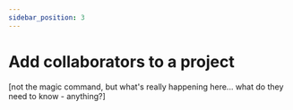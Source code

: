 ```yaml
---
sidebar_position: 3
---
```


# Add collaborators to a project

[not the magic command, but what's really happening here... what do they need to know - anything?]